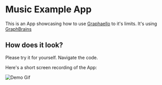 # Music Example App

This is an App showcasing how to use [Graphaello](https://github.com/nerdsupremacist/graphaello) to it's limits.
It's using [GraphBrains](https://github.com/exogen/graphbrainz)

## How does it look?

Please try it for yourself. Navigate the code.

Here's a short screen recording of the App:

![Demo Gif](demo.gif)
